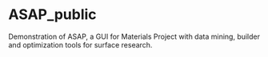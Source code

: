 # ASAP_public
Demonstration of ASAP, a GUI for Materials Project with data mining, builder and optimization tools for surface research.

